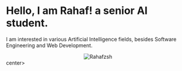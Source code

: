 # Hello, I am Rahaf! a senior AI student.
I am interested in various Artificial Intelligence fields, besides Software Engineering and Web Development.
<br>
<p><center><img src="https://github-readme-streak-stats.herokuapp.com/?user=Rahafzsh&" alt="Rahafzsh"></center>center></p>


